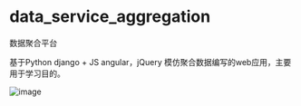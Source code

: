 # data_service_aggregation
数据聚合平台

基于Python django + JS angular，jQuery 模仿聚合数据编写的web应用，主要用于学习目的。

![image](https://github.com/zhiaixuexi/data_service_aggregation/blob/master/data_aggregation.png)
